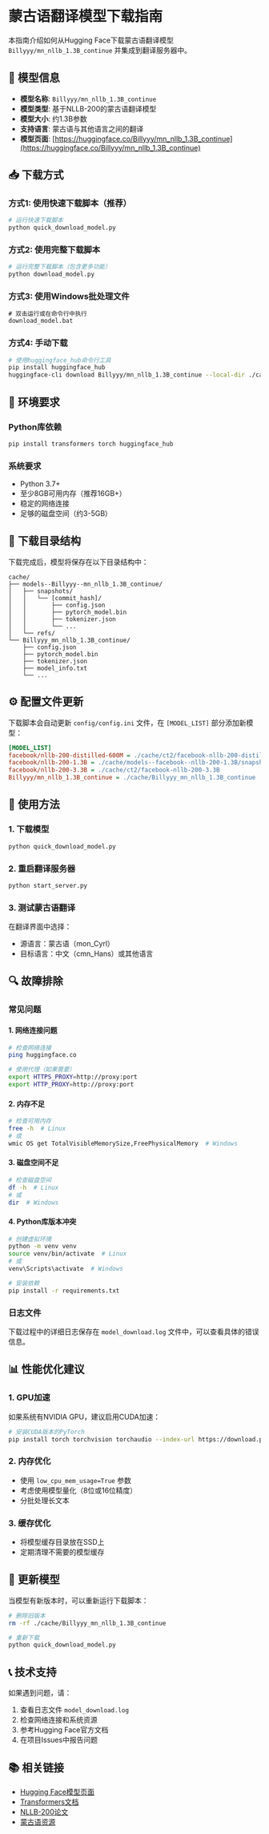 # 蒙古语翻译模型下载指南

本指南介绍如何从Hugging Face下载蒙古语翻译模型 `Billyyy/mn_nllb_1.3B_continue` 并集成到翻译服务器中。

## 🎯 模型信息

- **模型名称**: `Billyyy/mn_nllb_1.3B_continue`
- **模型类型**: 基于NLLB-200的蒙古语翻译模型
- **模型大小**: 约1.3B参数
- **支持语言**: 蒙古语与其他语言之间的翻译
- **模型页面**: [https://huggingface.co/Billyyy/mn_nllb_1.3B_continue](https://huggingface.co/Billyyy/mn_nllb_1.3B_continue)

## 📥 下载方式

### 方式1: 使用快速下载脚本（推荐）

```bash
# 运行快速下载脚本
python quick_download_model.py
```

### 方式2: 使用完整下载脚本

```bash
# 运行完整下载脚本（包含更多功能）
python download_model.py
```

### 方式3: 使用Windows批处理文件

```cmd
# 双击运行或在命令行中执行
download_model.bat
```

### 方式4: 手动下载

```bash
# 使用huggingface_hub命令行工具
pip install huggingface_hub
huggingface-cli download Billyyy/mn_nllb_1.3B_continue --local-dir ./cache/Billyyy_mn_nllb_1.3B_continue
```

## 🔧 环境要求

### Python库依赖

```bash
pip install transformers torch huggingface_hub
```

### 系统要求

- Python 3.7+
- 至少8GB可用内存（推荐16GB+）
- 稳定的网络连接
- 足够的磁盘空间（约3-5GB）

## 📁 下载目录结构

下载完成后，模型将保存在以下目录结构中：

```
cache/
├── models--Billyyy--mn_nllb_1.3B_continue/
│   ├── snapshots/
│   │   └── [commit_hash]/
│   │       ├── config.json
│   │       ├── pytorch_model.bin
│   │       ├── tokenizer.json
│   │       └── ...
│   └── refs/
└── Billyyy_mn_nllb_1.3B_continue/
    ├── config.json
    ├── pytorch_model.bin
    ├── tokenizer.json
    ├── model_info.txt
    └── ...
```

## ⚙️ 配置文件更新

下载脚本会自动更新 `config/config.ini` 文件，在 `[MODEL_LIST]` 部分添加新模型：

```ini
[MODEL_LIST]
facebook/nllb-200-distilled-600M = ./cache/ct2/facebook-nllb-200-distilled-600M
facebook/nllb-200-1.3B = ./cache/models--facebook--nllb-200-1.3B/snapshots/b0de46b488af0cf31749cd8da5ed3171e11b2309
facebook/nllb-200-3.3B = ./cache/ct2/facebook-nllb-200-3.3B
Billyyy/mn_nllb_1.3B_continue = ./cache/Billyyy_mn_nllb_1.3B_continue
```

## 🚀 使用方法

### 1. 下载模型

```bash
python quick_download_model.py
```

### 2. 重启翻译服务器

```bash
python start_server.py
```

### 3. 测试蒙古语翻译

在翻译界面中选择：
- 源语言：蒙古语（mon_Cyrl）
- 目标语言：中文（cmn_Hans）或其他语言

## 🔍 故障排除

### 常见问题

#### 1. 网络连接问题

```bash
# 检查网络连接
ping huggingface.co

# 使用代理（如果需要）
export HTTPS_PROXY=http://proxy:port
export HTTP_PROXY=http://proxy:port
```

#### 2. 内存不足

```bash
# 检查可用内存
free -h  # Linux
# 或
wmic OS get TotalVisibleMemorySize,FreePhysicalMemory  # Windows
```

#### 3. 磁盘空间不足

```bash
# 检查磁盘空间
df -h  # Linux
# 或
dir  # Windows
```

#### 4. Python库版本冲突

```bash
# 创建虚拟环境
python -m venv venv
source venv/bin/activate  # Linux
# 或
venv\Scripts\activate  # Windows

# 安装依赖
pip install -r requirements.txt
```

### 日志文件

下载过程中的详细日志保存在 `model_download.log` 文件中，可以查看具体的错误信息。

## 📊 性能优化建议

### 1. GPU加速

如果系统有NVIDIA GPU，建议启用CUDA加速：

```bash
# 安装CUDA版本的PyTorch
pip install torch torchvision torchaudio --index-url https://download.pytorch.org/whl/cu118
```

### 2. 内存优化

- 使用 `low_cpu_mem_usage=True` 参数
- 考虑使用模型量化（8位或16位精度）
- 分批处理长文本

### 3. 缓存优化

- 将模型缓存目录放在SSD上
- 定期清理不需要的模型缓存

## 🔄 更新模型

当模型有新版本时，可以重新运行下载脚本：

```bash
# 删除旧版本
rm -rf ./cache/Billyyy_mn_nllb_1.3B_continue

# 重新下载
python quick_download_model.py
```

## 📞 技术支持

如果遇到问题，请：

1. 查看日志文件 `model_download.log`
2. 检查网络连接和系统资源
3. 参考Hugging Face官方文档
4. 在项目Issues中报告问题

## 📚 相关链接

- [Hugging Face模型页面](https://huggingface.co/Billyyy/mn_nllb_1.3B_continue)
- [Transformers文档](https://huggingface.co/docs/transformers/)
- [NLLB-200论文](https://arxiv.org/abs/2207.04672)
- [蒙古语资源](https://github.com/topics/mongolian-language)

